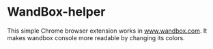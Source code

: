 # WandBox-helper
This simple Chrome browser extension works in www.wandbox.com. It makes wandbox console more readable by changing its colors.
